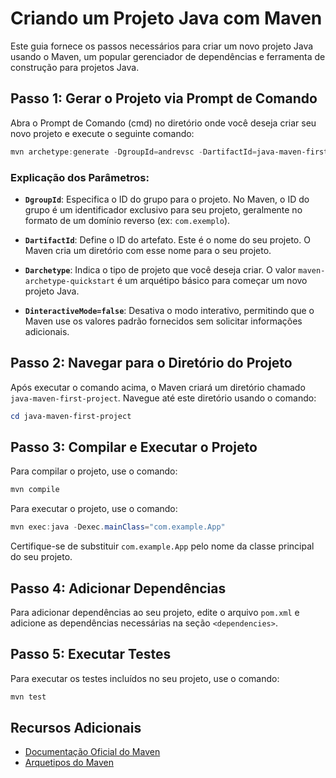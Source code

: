 # Criando um Projeto Java com Maven

Este guia fornece os passos necessários para criar um novo projeto Java usando o Maven, um popular gerenciador de dependências e ferramenta de construção para projetos Java.

## Passo 1: Gerar o Projeto via Prompt de Comando

Abra o Prompt de Comando (cmd) no diretório onde você deseja criar seu novo projeto e execute o seguinte comando:

~~~~powershell
mvn archetype:generate -DgroupId=andrevsc -DartifactId=java-maven-first-project -Darchetype=maven-archetype-quickstart -DinteractiveMode=false
~~~~

### Explicação dos Parâmetros:

- **`DgroupId`**: Especifica o ID do grupo para o projeto. No Maven, o ID do grupo é um identificador exclusivo para seu projeto, geralmente no formato de um domínio reverso (ex: `com.exemplo`).

- **`DartifactId`**: Define o ID do artefato. Este é o nome do seu projeto. O Maven cria um diretório com esse nome para o seu projeto.

- **`Darchetype`**: Indica o tipo de projeto que você deseja criar. O valor `maven-archetype-quickstart` é um arquétipo básico para começar um novo projeto Java.

- **`DinteractiveMode=false`**: Desativa o modo interativo, permitindo que o Maven use os valores padrão fornecidos sem solicitar informações adicionais.

## Passo 2: Navegar para o Diretório do Projeto

Após executar o comando acima, o Maven criará um diretório chamado `java-maven-first-project`. Navegue até este diretório usando o comando:

~~~~powershell
cd java-maven-first-project
~~~~

## Passo 3: Compilar e Executar o Projeto

Para compilar o projeto, use o comando:

~~~~powershell
mvn compile
~~~~

Para executar o projeto, use o comando:

~~~~powershell
mvn exec:java -Dexec.mainClass="com.example.App"
~~~~

Certifique-se de substituir `com.example.App` pelo nome da classe principal do seu projeto.

## Passo 4: Adicionar Dependências

Para adicionar dependências ao seu projeto, edite o arquivo `pom.xml` e adicione as dependências necessárias na seção `<dependencies>`.

## Passo 5: Executar Testes

Para executar os testes incluídos no seu projeto, use o comando:

~~~~powershell
mvn test
~~~~

## Recursos Adicionais

- [Documentação Oficial do Maven](https://maven.apache.org/guides/index.html)
- [Arquetipos do Maven](https://maven.apache.org/archetypes/)
